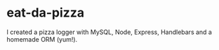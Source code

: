 # eat-da-pizza
I created a pizza logger with MySQL, Node, Express, Handlebars and a homemade ORM (yum!). 
